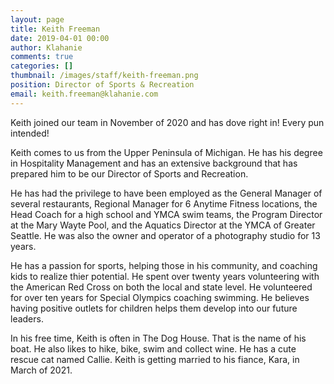 ```yaml
---
layout: page
title: Keith Freeman
date: 2019-04-01 00:00
author: Klahanie
comments: true
categories: []
thumbnail: /images/staff/keith-freeman.png
position: Director of Sports & Recreation
email: keith.freeman@klahanie.com
---
```

Keith joined our team in November of 2020 and has dove right in! Every pun intended!

Keith comes to us from the Upper Peninsula of Michigan. He has his degree in Hospitality Management and has an extensive background that has prepared him to be our Director of Sports and Recreation.

He has had the privilege to have been employed as the General Manager of several restaurants, Regional Manager for 6 Anytime Fitness locations, the Head Coach for a high school and YMCA swim teams, the Program Director at the Mary Wayte Pool, and the Aquatics Director at the YMCA of Greater Seattle. He was also the owner and operator of a photography studio for 13 years.

He has a passion for sports, helping those in his community, and coaching kids to realize thier potential. He spent over twenty years volunteering with the American Red Cross on both the local and state level. He volunteered for over ten years for Special Olympics coaching swimming. He believes having positive outlets for children helps them develop into our future leaders.

In his free time, Keith is often in The Dog House. That is the name of his boat. He also likes to hike, bike, swim and collect wine. He has a cute rescue cat named Callie. Keith is getting married to his fiance, Kara, in March of 2021.
